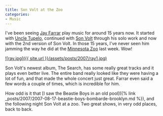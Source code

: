 ```yaml
---
title: Son Volt at the Zoo
categories:
- Music
---
```


I've been seeing [Jay Farrar](http://www.jayfarrar.net/) play music for around 15 years now. It started with [Uncle Tupelo](http://uncletupelo.com/), continued with [Son Volt](http://www.sonvolt.net/) through his solo work and now with the 2nd version of Son Volt. In those 15 years, I've never seen him jamming the way he did at the [Minnesota Zoo](http://www.mnzoo.com/) last week. Wow!


[![ray.jpg]({{ site.url }}/assets/posts/2007/ray1.jpg)](http://www.sonvolt.net/)

Son Volt's newest album, The Search, has some really great tracks and it plays even better live. The entire band really looked like they were having a lot of fun, and that made the whole concert just great. Farrar even said a few words a couple of times, which is incredible for him.

How odd is it that [I saw the Beastie Boys in an old pool]({% link _posts/2007/2007-08-17-beastie-boys-bombarde-brooklyn.md %}), and the following night Son Volt at a zoo. Two great shows, in very odd places, back to back.
